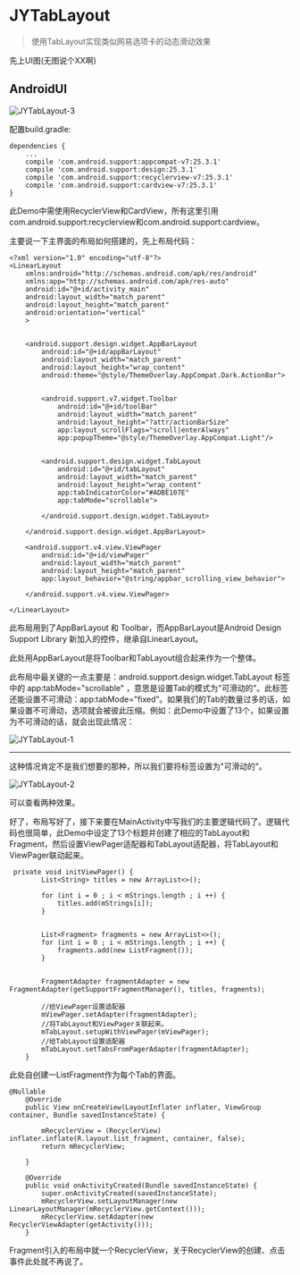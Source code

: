 # JYTabLayout

> 使用TabLayout实现类似网易选项卡的动态滑动效果

先上UI图(无图说个XX啊)

## AndroidUI

![JYTabLayout-3](http://a3.qpic.cn/psb?/V14YlNrL2eQEkW/kjnPjQO6.GPUTJo5wF0WYCHRACbFwE.gsXtQIR3EiWQ!/b/dBABAAAAAAAA&bo=VQJ.A1UCfgMCCCw!&rf=viewer_4)

配置build.gradle:

```
dependencies {
    ...
    compile 'com.android.support:appcompat-v7:25.3.1'
    compile 'com.android.support:design:25.3.1'
    compile 'com.android.support:recyclerview-v7:25.3.1'
    compile 'com.android.support:cardview-v7:25.3.1'
}
```

此Demo中需使用RecyclerView和CardView，所有这里引用com.android.support:recyclerview和com.android.support:cardview。

主要说一下主界面的布局如何搭建的，先上布局代码：

```
<?xml version="1.0" encoding="utf-8"?>
<LinearLayout
    xmlns:android="http://schemas.android.com/apk/res/android"
    xmlns:app="http://schemas.android.com/apk/res-auto"
    android:id="@+id/activity_main"
    android:layout_width="match_parent"
    android:layout_height="match_parent"
    android:orientation="vertical"
    >


    <android.support.design.widget.AppBarLayout
        android:id="@+id/appBarLayout"
        android:layout_width="match_parent"
        android:layout_height="wrap_content"
        android:theme="@style/ThemeOverlay.AppCompat.Dark.ActionBar">


        <android.support.v7.widget.Toolbar
            android:id="@+id/toolBar"
            android:layout_width="match_parent"
            android:layout_height="?attr/actionBarSize"
            app:layout_scrollFlags="scroll|enterAlways"
            app:popupTheme="@style/ThemeOverlay.AppCompat.Light"/>


        <android.support.design.widget.TabLayout
            android:id="@+id/tabLayout"
            android:layout_width="match_parent"
            android:layout_height="wrap_content"
            app:tabIndicatorColor="#ADBE107E"
            app:tabMode="scrollable">

        </android.support.design.widget.TabLayout>

    </android.support.design.widget.AppBarLayout>

    <android.support.v4.view.ViewPager
        android:id="@+id/viewPager"
        android:layout_width="match_parent"
        android:layout_height="match_parent"
        app:layout_behavior="@string/appbar_scrolling_view_behavior">

    </android.support.v4.view.ViewPager>

</LinearLayout>

```

此布局用到了AppBarLayout 和 Toolbar，而AppBarLayout是Android Design Support Library 新加入的控件，继承自LinearLayout。

此处用AppBarLayout是将Toolbar和TabLayout组合起来作为一个整体。

此布局中最关键的一点主要是：android.support.design.widget.TabLayout 标签中的 app:tabMode="scrollable" ，意思是设置Tab的模式为"可滑动的"。此标签还能设置不可滑动：app:tabMode="fixed"。如果我们的Tab的数量过多的话，如果设置不可滑动，选项就会被彼此压缩。例如：此Demo中设置了13个，如果设置为不可滑动的话，就会出现此情况：


![JYTabLayout-1](http://a3.qpic.cn/psb?/V14YlNrL2eQEkW/76UytzyBlAK1aj4uXgO5rrCP*On1xlKN*w2aikcEWAA!/b/dBMBAAAAAAAA&bo=WgKkA1oCpAMDACU!&rf=viewer_4)

***

这种情况肯定不是我们想要的那种，所以我们要将标签设置为"可滑动的"。

![JYTabLayout-2](http://a1.qpic.cn/psb?/V14YlNrL2eQEkW/jWbsUJjeQSq*XgZRi3WVPfjasH2.NsUx8TCX2w1N4mk!/b/dEIAAAAAAAAA&bo=WgKkA1oCpAMDACU!&rf=viewer_4)

可以查看两种效果。

好了，布局写好了，接下来要在MainActivity中写我们的主要逻辑代码了。逻辑代码也很简单，此Demo中设定了13个标题并创建了相应的TabLayout和Fragment，然后设置ViewPager适配器和TabLayout适配器，将TabLayout和ViewPager联动起来。


```
 private void initViewPager() {
        List<String> titles = new ArrayList<>();

        for (int i = 0 ; i < mStrings.length ; i ++) {
            titles.add(mStrings[i]);
        }


        List<Fragment> fragments = new ArrayList<>();
        for (int i = 0 ; i < mStrings.length ; i ++) {
            fragments.add(new ListFragment());
        }


        FragmentAdapter fragmentAdapter = new FragmentAdapter(getSupportFragmentManager(), titles, fragments);

        //给ViewPager设置适配器
        mViewPager.setAdapter(fragmentAdapter);
        //将TabLayout和ViewPager关联起来。
        mTabLayout.setupWithViewPager(mViewPager);
        //给TabLayout设置适配器
        mTabLayout.setTabsFromPagerAdapter(fragmentAdapter);
    }
```

此处自创建一ListFragment作为每个Tab的界面。


```
@Nullable
    @Override
    public View onCreateView(LayoutInflater inflater, ViewGroup container, Bundle savedInstanceState) {

        mRecyclerView = (RecyclerView) inflater.inflate(R.layout.list_fragment, container, false);
        return mRecyclerView;

    }

    @Override
    public void onActivityCreated(Bundle savedInstanceState) {
        super.onActivityCreated(savedInstanceState);
        mRecyclerView.setLayoutManager(new LinearLayoutManager(mRecyclerView.getContext()));
        mRecyclerView.setAdapter(new RecyclerViewAdapter(getActivity()));
    }
```

Fragment引入的布局中就一个RecyclerView，关于RecyclerView的创建、点击事件此处就不再说了。
